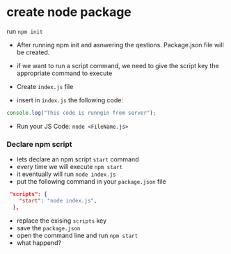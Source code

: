 # create node package

run `npm init`

- After running npm init and asnwering the qestions.
  Package.json file will be created.

- if we want to run a script command, we need to give the script key the appropriate command to execute
- Create `index.js` file
- insert in `index.js` the following code:

```javascript
console.log("This code is runngin from server");
```

- Run your JS Code: `node <FileName.js>`

### Declare npm script

- lets declare an npm script `start` command
- every time we will execute `npm start`
- it eventually will run `node index.js`
- put the following command in your `package.json` file

```json
 "scripts": {
    "start": "node index.js",
  },
```

- replace the exising `scripts` key
- save the `package.json`
- open the command line and run `npm start`
- what happend?
